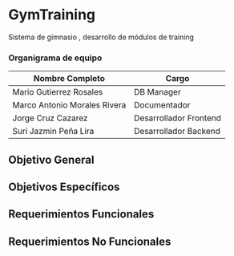 # GymTraining
Sistema de gimnasio , desarrollo de módulos de training

### Organigrama de equipo

| Nombre Completo              | Cargo                   | 
|------------------------------|-------------------------|
| Mario Gutierrez Rosales      | DB Manager              |                     
| Marco Antonio Morales Rivera | Documentador            |                        
| Jorge Cruz Cazarez           | Desarrollador Frontend  |                        
| Suri Jazmin Peña Lira        | Desarrollador Backend   |
                      

## Objetivo General

## Objetivos Específicos

## Requerimientos Funcionales

## Requerimientos No Funcionales



 
